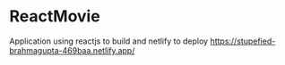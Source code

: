 # ReactMovie
Application using reactjs to build and netlify to deploy
https://stupefied-brahmagupta-469baa.netlify.app/
